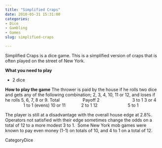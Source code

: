 ```yaml
---
title: "Simplified Craps"
date: 2010-05-31 15:31:00
categories:
- Dice
- Gambling
- Games
slug: simplified-craps

---
```


Simplified Craps is a dice game.
This is a simplified version of craps that is often played on the street of New York.

<strong>What you need to play</strong>
<ul>
	<li>2 dice</li>
</ul>
<strong>How to play the game</strong>
The thrower is paid by the house if he rolls two dice and gets any of the following combination; 2, 3, 4, 10, 11 or 12, and loses if he rolls 5, 6, 7, 8 or 9.
Total                   Payoff
2                           3 to 1
3 or 4                  1 to 1 (evens)
10 or 11             2 to 1
12                         5 to 1

The player is still at a disadvantage with the overall house edge at 2.8%.
Operators not satisfied with their edge sometimes change the odds on a total of 12 to a more modest 3 to 1.  Some New York mob games were known to pay even money (1-1) on totals of 10, and 4 to 1 on a total of 12.

CategoryDice
